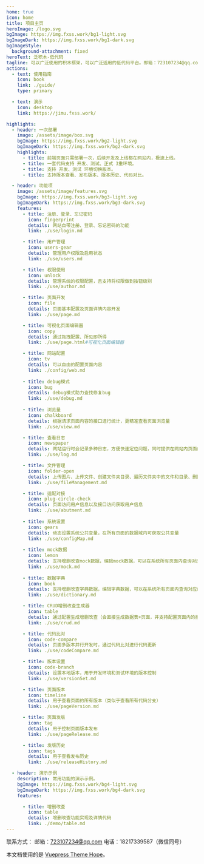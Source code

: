```yaml
---
home: true
icon: home
title: 项目主页
heroImage: /logo.svg
bgImage: https://img.fxss.work/bg1-light.svg
bgImageDark: https://img.fxss.work/bg1-dark.svg
bgImageStyle:
  background-attachment: fixed
heroText: 泛积木-低代码
tagline: 可以广泛使用的积木框架，可以广泛适用的低代码平台。邮箱：723107234@qq.com 电话：18217339587（微信同号）
actions:
  - text: 使用指南
    icon: book
    link: ./guide/
    type: primary

  - text: 演示
    icon: desktop
    link: https://jimu.fxss.work/

highlights:
  - header: 一次部署
    image: /assets/image/box.svg
    bgImage: https://img.fxss.work/bg2-light.svg
    bgImageDark: https://img.fxss.work/bg2-dark.svg
    highlights:
      - title: 前端页面只需部署一次，后续开发及上线都在网站内，极速上线。
      - title: 一套代码支持 开发、测试、正式 3重环境。
      - title: 支持 开发、测试 环境切换版本。
      - title: 支持版本查看、发布版本、版本历史、代码对比。

  - header: 功能项
    image: /assets/image/features.svg
    bgImage: https://img.fxss.work/bg3-light.svg
    bgImageDark: https://img.fxss.work/bg3-dark.svg
    features:
      - title: 注册、登录、忘记密码
        icon: fingerprint
        details: 网站自带注册、登录、忘记密码的功能
        link: ./use/login.md

      - title: 用户管理
        icon: users-gear
        details: 管理用户权限及启用状态
        link: ./use/users.md

      - title: 权限使用
        icon: unlock
        details: 管理系统的权限配置，且支持将权限做到按钮级别
        link: ./use/author.md

      - title: 页面开发
        icon: file
        details: 页面基本配置及页面详情内容开发
        link: ./use/page.md

      - title: 可视化页面编辑器
        icon: copy
        details: 通过拖拽配置、所见即所得
        link: ./use/page.html#可视化页面编辑器

      - title: 网站配置
        icon: tv
        details: 可以自由的配置页面内容
        link: ./config/web.md
        
      - title: debug模式
        icon: bug
        details: debug模式助力查找修复bug
        link: ./use/debug.md
        
      - title: 浏览量
        icon: chalkboard
        details: 根据请求页面内容的接口进行统计，更精准查看页面浏览量
        link: ./use/view.md

      - title: 查看日志
        icon: newspaper
        details: 网站运行时会记录多种日志，方便快速定位问题，同时提供在网站内页面的形式查看日志
        link: ./use/log.md

      - title: 文件管理
        icon: folder-open
        details: 上传图片、上传文件、创建文件夹目录、遍历文件夹中的文件和目录、删除文件夹目录和文件等
        link: ./use/fileManagement.md

      - title: 适配对接
        icon: plug-circle-check
        details: 页面访问用户信息以及接口访问获取用户信息
        link: ./use/abutment.md
        
      - title: 系统设置
        icon: gears
        details: 动态设置系统公共变量，在所有页面的数据域内可获取公共变量
        link: ./use/configMap.md
          
      - title: mock数据
        icon: lemon
        details: 支持增删改查mock数据，编辑mock数据，可以在系统所有页面内查询对应的数据值
        link: ./use/mock.md
          
      - title: 数据字典
        icon: book
        details: 支持增删改查字典数据，编辑字典数据，可以在系统所有页面内查询对应的字典值
        link: ./use/dictionary.md

      - title: CRUD增删改查生成器
        icon: table
        details: 通过配置生成增删改查（会直接生成数据表+页面，并支持配置页面内的搜索内容）
        link: ./use/crud.md

      - title: 代码比对
        icon: code-compare
        details: 页面多版本并行开发时，通过代码比对进行代码更新
        link: ./use/codeCompare.md

      - title: 版本设置
        icon: code-branch
        details: 设置本地版本，用于开发环境和测试环境的版本控制
        link: ./use/versionSet.md

      - title: 页面版本
        icon: timeline
        details: 用于查看页面的所有版本（类似于查看所有代码分支）
        link: ./use/pageVersion.md

      - title: 页面发版
        icon: tag
        details: 用于控制页面版本发布
        link: ./use/pageRelease.md

      - title: 发版历史
        icon: tags
        details: 用于查看发布历史
        link: ./use/releaseHistory.md

  - header: 演示示例
    description: 常用功能的演示示例。
    bgImage: https://img.fxss.work/bg4-light.svg
    bgImageDark: https://img.fxss.work/bg4-dark.svg
    features:

      - title: 增删改查
        icon: table
        details: 增删改查功能实现及详情代码
        link: ./demo/table.md
---
```


联系方式：
邮箱：723107234@qq.com
电话：18217339587（微信同号）

本文档使用的是 [Vuepress Theme Hope](https://vuepress-theme-hope.github.io/v2/zh/)。

